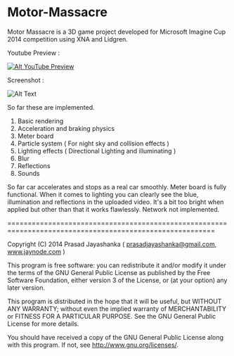 Motor-Massacre
==============

Motor Massacre is a 3D game project developed for Microsoft Imagine Cup 2014 competition using XNA and Lidgren.

Youtube Preview :

[![Alt YouTube Preview](https://i1.ytimg.com/vi/SC0WQ9LVjhc/2.jpg?time=1399981042212)](https://www.youtube.com/watch?v=SC0WQ9LVjhc)

Screenshot :

![Alt Text](http://dl.dropboxusercontent.com/u/39420840/Github/Images/MotorMassacrePreview.jpg)

So far these are implemented.

1) Basic rendering
2) Acceleration and braking physics
3) Meter board
4) Particle system ( For night sky and collision effects )
5) Lighting effects ( Directional Lighting and illuminating )
6) Blur
7) Reflections
8) Sounds

So far car accelerates and stops as a real car smoothly. Meter board is fully functional. When it comes to 
lighting you can clearly see the blue, illumination and reflections in the uploaded video. It's a bit too bright
when applied but other than that it works flawlessly. Network not implemented.

=========================================================================================================


Copyright (C) 2014 Prasad Jayashanka ( prasadjayashanka@gmail.com, www.jaynode.com )

This program is free software: you can redistribute it and/or modify it under the terms of the GNU General 
Public License as published by the Free Software Foundation, either version 3 of the License, or (at your option) 
any later version.

This program is distributed in the hope that it will be useful, but WITHOUT ANY WARRANTY; 
without even the implied warranty of MERCHANTABILITY or FITNESS FOR A PARTICULAR PURPOSE. 
See the GNU General Public License for more details.


You should have received a copy of the GNU General Public License along with this program. 
If not, see http://www.gnu.org/licenses/.
